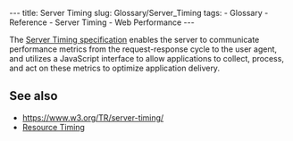 --- title: Server Timing slug: Glossary/Server\_Timing tags: - Glossary - Reference - Server Timing - Web Performance ---

<span class="seoSummary">The [Server Timing specification](https://www.w3.org/TR/server-timing/) enables the server to communicate performance metrics from the request-response cycle to the user agent, and utilizes a JavaScript interface to allow applications to collect, process, and act on these metrics to optimize application delivery.</span>

See also
--------

-   <https://www.w3.org/TR/server-timing/>
-   [Resource Timing](https://www.w3.org/TR/resource-timing/)
